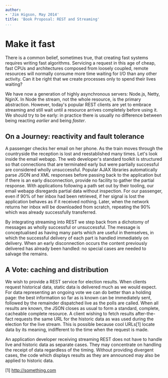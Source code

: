 ```yaml
---
author:
- 'Jim Higson, May 2014'
title: 'Book Proposal: REST and Streaming'
...
```


Make it fast
============

There is a common belief, sometimes true, that creating fast systems
requires writing fast algorithms. Servicing a request in this age of
cheap, fast CPUs and architectures composed from loosely coupled, remote
resources will normally consume more time waiting for I/O than any other
activity. Can it be right that we create processes only to spend their
lives waiting?

We have now a generation of highly asynchronous servers: Node.js, Netty,
NginX. In Node the stream, not the whole resource, is the primary
abstraction. However, today's popular REST clients are yet to embrace
streaming and still wait until a resource arrives completely before
using it. We should try to be early: in practice there is usually no
difference between being reacting *earlier* and being
*faster*.

On a Journey: reactivity and fault tolerance
--------------------------------------------

A passenger checks her email on her phone. As the train moves through
the countryside the reception is lost and reestablished many times.
Let's look inside the email webapp. The web developer's standard toolkit
is structured so that connections that are terminated early but were
partially successful are considered wholly unsuccessful. Popular AJAX
libraries automatically parse JSON and XML responses before passing back
to the application but if there is an early disconnection, provide no
facility to gather the partial response. With applications following a
path set out by their tooling, our email webapp disregards partial data
without inspection. For our passenger, even if 90% of her inbox had been
retrieved, if her signal is lost the application behaves as if it
received nothing. Later, when the network returns her inbox will be
downloaded from scratch, repeating the 90% which was already
successfully transferred.

By integrating streaming into REST we step back from a dichotomy of
messages as wholly successful or unsuccessful. The message is
conceptualised as having many parts which are useful in themselves, in
which the successful delivery of each part is handled immediately on
delivery. When an early disconnection occurs the content previously
delivered has already been handled: no special cases are needed to
salvage the remains.

A Vote: caching and distribution
--------------------------------

We wish to provide a REST service for election results. When clients
request historical data, static data is delivered much as we would
expect. For data representing an ongoing vote we can do better than a
holding page: the best information so far as is known can be immediately
sent, followed by the remainder dispatched live as the polls are called.
When all results are known, the JSON closes as usual to form a standard,
complete, cacheable complete resource. A client wishing to fetch results
after-the-fact requests the same URL for the historic data as was used
during the election for the live stream. This is possible because cool
URLs[1] locate data by its meaning, indifferent to the time when the
request is made.

An application developer receiving streaming REST does not have to
handle live and historic data as separate cases. They may concentrate on
handling the receipt of data regardless of the timing. Without providing
divergent cases, the code which displays results as they are announced
may also be applied to historic data.

[1] http://something.com
